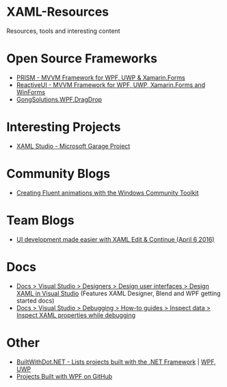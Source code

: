 # XAML-Resources
Resources, tools and interesting content

# Open Source Frameworks

* [PRISM - MVVM Framework for WPF, UWP & Xamarin.Forms](https://prismlibrary.github.io/index.html)
* [ReactiveUI - MVVM Framework for WPF, UWP, Xamarin.Forms and WinForms](https://reactiveui.net/)
* [GongSolutions.WPF.DragDrop](https://github.com/punker76/gong-wpf-dragdrop)

# Interesting Projects
* [XAML Studio - Microsoft Garage Project](https://www.microsoft.com/en-us/p/xaml-studio/9ntls214tkmq)

# Community Blogs
* [Creating Fluent animations with the Windows Community Toolkit](https://blog.prototypr.io/creating-fluent-animations-with-the-windows-community-toolkit-4a7430d7d937)

# Team Blogs
* [UI development made easier with XAML Edit & Continue (April 6 2016)](https://blogs.msdn.microsoft.com/visualstudio/2016/04/06/ui-development-made-easier-with-xaml-edit-continue/)

# Docs

* [Docs > Visual Studio > Designers > Design user interfaces > Design XAML in Visual Studio](https://docs.microsoft.com/en-us/visualstudio/designers/designing-xaml-in-visual-studio?view=vs-2017) (Features XAML Designer, Blend and WPF getting started docs)
* [Docs > Visual Studio > Debugging > How-to guides > Inspect data > Inspect XAML properties while debugging](https://docs.microsoft.com/en-us/visualstudio/debugger/inspect-xaml-properties-while-debugging?view=vs-2017)

# Other

* [BuiltWithDot.NET - Lists projects built with the .NET Framework](https://builtwithdot.net/) | [WPF](https://builtwithdot.net/0/Desktop_app/all/all/all/all/none/true/WPF), [UWP](https://builtwithdot.net/0/Desktop_app/all/all/all/all/none/true/UWP)
* [Projects Built with WPF on GitHub](https://github.com/topics/wpf)
